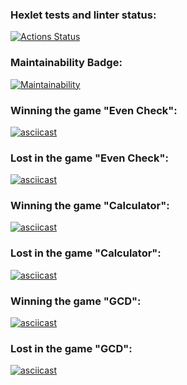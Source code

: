 ### Hexlet tests and linter status:
[![Actions Status](https://github.com/KulikovDenis/python-project-49/workflows/hexlet-check/badge.svg)](https://github.com/KulikovDenis/python-project-49/actions)

### Maintainability Badge:
[![Maintainability](https://api.codeclimate.com/v1/badges/c707e6ad99e2fd43ad98/maintainability)](https://codeclimate.com/github/KulikovDenis/python-project-49/maintainability)

### Winning the game "Even Check":
[![asciicast](https://asciinema.org/a/603473.svg)](https://asciinema.org/a/603473)

### Lost in the game "Even Check":
[![asciicast](https://asciinema.org/a/603476.svg)](https://asciinema.org/a/603476)

### Winning the game "Calculator":
[![asciicast](https://asciinema.org/a/603636.svg)](https://asciinema.org/a/603636)

### Lost in the game "Calculator":
[![asciicast](https://asciinema.org/a/603637.svg)](https://asciinema.org/a/603637)

### Winning the game "GCD":
[![asciicast](https://asciinema.org/a/603773.svg)](https://asciinema.org/a/603773)

### Lost in the game "GCD":
[![asciicast](https://asciinema.org/a/603774.svg)](https://asciinema.org/a/603774)